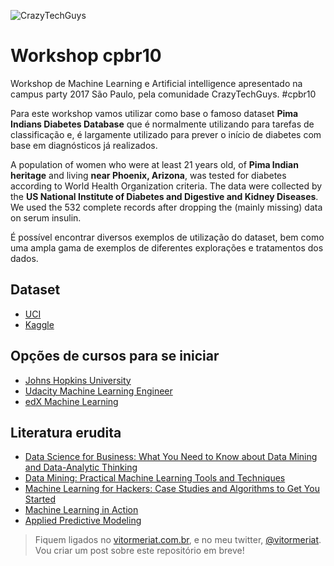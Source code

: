 ![CrazyTechGuys](http://www.crazytechguys.com/wp-content/uploads/2016/02/logoCTG-4.png)


# Workshop cpbr10

Workshop de Machine Learning e Artificial intelligence apresentado na campus party 2017 São Paulo, pela comunidade CrazyTechGuys. #cpbr10

Para este workshop vamos utilizar como base o famoso dataset **Pima Indians Diabetes Database** que é normalmente utilizando para tarefas de classificação e, é largamente utilizado para prever o início de diabetes com base em diagnósticos já realizados.

A population of women who were at least 21 years old, of **Pima Indian heritage** and living **near Phoenix, Arizona**, was tested for diabetes according to World Health Organization criteria. The data were collected by the **US National Institute of Diabetes and Digestive and Kidney Diseases**. We used the 532 complete records after dropping the (mainly missing) data on serum insulin.

É possível encontrar diversos exemplos de utilização do dataset, bem como uma ampla gama de exemplos de diferentes explorações e tratamentos dos dados.


## Dataset
* [UCI](https://archive.ics.uci.edu/ml/datasets/Pima+Indians+Diabetes)
* [Kaggle](https://www.kaggle.com/uciml/pima-indians-diabetes-database)


## Opções de cursos para se iniciar
* [Johns Hopkins University](https://pt.coursera.org/learn/practical-machine-learning)
* [Udacity Machine Learning Engineer](https://br.udacity.com/course/machine-learning-engineer-nanodegree--nd009)
* [edX Machine Learning](https://www.edx.org/course/machine-learning-columbiax-csmm-102x)


## Literatura erudita
* [Data Science for Business: What You Need to Know about Data Mining and Data-Analytic Thinking](http://www.amazon.com/dp/1449361323)
* [Data Mining: Practical Machine Learning Tools and Techniques](http://www.amazon.com/dp/0128042915)
* [Machine Learning for Hackers: Case Studies and Algorithms to Get You Started](http://www.amazon.com/dp/B007A0BNP4)
* [Machine Learning in Action](https://www.amazon.com/dp/1617290181)
* [Applied Predictive Modeling](https://www.amazon.com/dp/1461468485)


> Fiquem ligados no [vitormeriat.com.br](http://www.vitormeriat.com.br), e no meu twitter, [@vitormeriat](https://twitter.com/vitormeriat). Vou criar um post sobre este repositório em breve!
